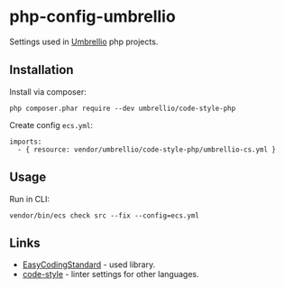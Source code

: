 # php-config-umbrellio

Settings used in [Umbrellio](https://umbrellio.biz) php projects.


## Installation

Install via composer:

```
php composer.phar require --dev umbrellio/code-style-php
```

Create config `ecs.yml`:

```
imports:
  - { resource: vendor/umbrellio/code-style-php/umbrellio-cs.yml }
```

## Usage

Run in CLI:

```
vendor/bin/ecs check src --fix --config=ecs.yml
```

## Links

- [EasyCodingStandard](https://github.com/Symplify/EasyCodingStandard) - used library.
- [code-style](https://github.com/umbrellio/code-style) - linter settings for other languages.
